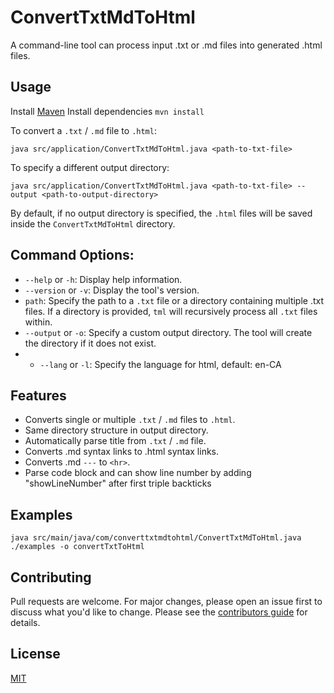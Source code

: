 # ConvertTxtMdToHtml
A command-line tool can process input .txt or .md files into generated .html files.



## Usage

Install [Maven](https://maven.apache.org/install.html)
Install dependencies `mvn install`

To convert a `.txt` / `.md` file to `.html`:

`
java src/application/ConvertTxtMdToHtml.java <path-to-txt-file>
`



To specify a different output directory:

`
java src/application/ConvertTxtMdToHtml.java <path-to-txt-file> --output <path-to-output-directory>
`

By default, if no output directory is specified, the `.html` files will be saved inside the `ConvertTxtMdToHtml` directory.

## Command Options:

* `--help` or `-h`: Display help information.
* `--version` or `-v`: Display the tool's version.
* `path`: Specify the path to a `.txt` file or a directory containing multiple .txt files. If a directory is provided, `tml` will recursively process all `.txt` files within.
* `--output` or `-o`: Specify a custom output directory. The tool will create the directory if it does not exist.
* * `--lang` or `-l`: Specify the language for html, default: en-CA

## Features

* Converts single or multiple `.txt` / `.md` files to `.html`.
* Same directory structure in output directory.
* Automatically parse title from  `.txt` / `.md` file.
* Converts .md syntax links to .html syntax links.
* Converts .md `---` to `<hr>`.
* Parse code block and can show line number by adding "showLineNumber" after first triple backticks 

## Examples
`java src/main/java/com/converttxtmdtohtml/ConvertTxtMdToHtml.java ./examples -o convertTxtToHtml`


## Contributing

Pull requests are welcome. For major changes, please open an issue first to discuss what you'd like to change.
Please see the [contributors guide](https://github.com/WangGithub0/ConvertTxtToHtml/blob/main/CONTRIBUTING.md) for details.

## License

[MIT](https://github.com/mnajibi/tml/blob/main/LICENSE)
